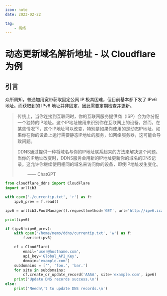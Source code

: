 ```yaml
---
icon: note
date: 2023-02-22

tag:
    - 网络
---
```


# 动态更新域名解析地址 - 以 Cloudflare 为例

<decl aigc=true />

## 引言

众所周知，普通加用宽带获取固定公网 IP 极其困难，但目前基本都下发了 IPv6 地址。而获取到的 IPv6 地址并非固定，因此需要定期检查并更新。

> 传统上，当你连接到互联网时，你的互联网服务提供商（ISP）会为你分配一个独特的IP地址。这个IP地址被用来识别你在互联网上的设备。然而，在某些情况下，这个IP地址可以改变，特别是如果你使用的是动态IP地址。如果你在你的设备上运行需要静态IP地址的服务，如网络服务器，这可能会导致问题。
>
> DDNS通过提供一种将域名与你的IP地址联系起来的方法来解决这个问题。当你的IP地址改变时，DDNS服务会用新的IP地址更新你的域名的DNS记录。这允许你继续使用相同的域名来访问你的设备，即使IP地址发生变化。
>
> &emsp;&emsp; —— ChatGPT

```python {21}
from cloudflare_ddns import CloudFlare
import urllib3

with open('./currentip.txt', 'r') as f:
    ipv6_prev = f.read()

ipv6 = urllib3.PoolManager().request(method='GET', url='http://ipv6.icanhazip.com').data.decode().rstrip()

print(ipv6)

if (ipv6!=ipv6_prev):
    with open('/home/nemo/ddns/currentip.txt', 'w') as f:
        f.write(ipv6)

    cf = CloudFlare(
        email='user@hostname.com',
        api_key='Global_API_Key',
        domain='example.com')
    subdomains = ['', 'foo.', 'bar.']
    for site in subdomains:
        cf.create_or_update_record('AAAA', site+'example.com', ipv6)
    print('Update DNS records success.\n')
else:
    print('Needn\'t to update DNS records.\n')
```
